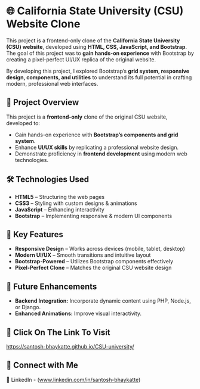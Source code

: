 # 🌐 California State University (CSU) Website Clone

This project is a frontend-only clone of the **California State University (CSU) website**, developed using **HTML, CSS, JavaScript, and Bootstrap**. The goal of this project was to **gain hands-on experience** with Bootstrap by creating a pixel-perfect UI/UX replica of the original website.

By developing this project, I explored Bootstrap’s **grid system, responsive design, components, and utilities** to understand its full potential in crafting modern, professional web interfaces.

## 🚀 Project Overview

This project is a **frontend-only** clone of the original CSU website, developed to:
- Gain hands-on experience with **Bootstrap’s components and grid system**.
- Enhance **UI/UX skills** by replicating a professional website design.
- Demonstrate proficiency in **frontend development** using modern web technologies.
  

## 🛠️ Technologies Used
- **HTML5** – Structuring the web pages
- **CSS3** – Styling with custom designs & animations
- **JavaScript** – Enhancing interactivity
- **Bootstrap** – Implementing responsive & modern UI components

## 🎯 Key Features
- **Responsive Design** – Works across devices (mobile, tablet, desktop)
- **Modern UI/UX** – Smooth transitions and intuitive layout
- **Bootstrap-Powered** – Utilizes Bootstrap components effectively
- **Pixel-Perfect Clone** – Matches the original CSU website design

## 📌 Future Enhancements
- **Backend Integration:** Incorporate dynamic content using PHP, Node.js, or Django.
- **Enhanced Animations:** Improve visual interactivity.


## 🔗 Click On The Link To Visit
https://santosh-bhaykatte.github.io/CSU-university/

## 📩 Connect with Me
🔗 LinkedIn - (www.linkedin.com/in/santosh-bhaykatte)

